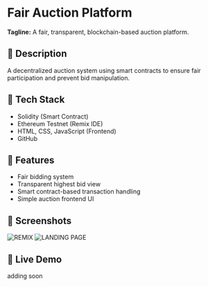 # Fair Auction Platform

**Tagline:** A fair, transparent, blockchain-based auction platform.

## 📌 Description
A decentralized auction system using smart contracts to ensure fair participation and prevent bid manipulation.

## 📌 Tech Stack
- Solidity (Smart Contract)
- Ethereum Testnet (Remix IDE)
- HTML, CSS, JavaScript (Frontend)
- GitHub

## 📌 Features
- Fair bidding system
- Transparent highest bid view
- Smart contract-based transaction handling
- Simple auction frontend UI

## 📸 Screenshots
![REMIX](https://github.com/user-attachments/assets/2e891bfd-d3b7-47c9-808b-3188a5e70afd)
![LANDING PAGE](https://github.com/user-attachments/assets/7ad1c639-d0d9-439a-ba58-50cf6272b2b1)



## 📌 Live Demo
adding soon
